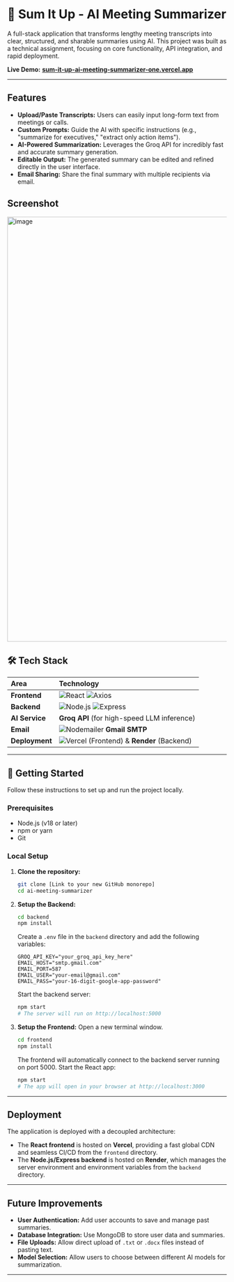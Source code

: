 # 🤖 Sum It Up - AI Meeting Summarizer

A full-stack application that transforms lengthy meeting transcripts into clear, structured, and sharable summaries using AI. This project was built as a technical assignment, focusing on core functionality, API integration, and rapid deployment.

**Live Demo:** **[sum-it-up-ai-meeting-summarizer-one.vercel.app](https://sum-it-up-ai-meeting-summarizer-one.vercel.app/)**

---

## Features

* **Upload/Paste Transcripts:** Users can easily input long-form text from meetings or calls.
* **Custom Prompts:** Guide the AI with specific instructions (e.g., "summarize for executives," "extract only action items").
* **AI-Powered Summarization:** Leverages the Groq API for incredibly fast and accurate summary generation.
* **Editable Output:** The generated summary can be edited and refined directly in the user interface.
* **Email Sharing:** Share the final summary with multiple recipients via email.

## Screenshot

<img width="1895" height="973" alt="image" src="https://github.com/user-attachments/assets/4bff7331-32c5-4cd7-8bf4-4cd98b3d89a6" />


## 🛠️ Tech Stack

| Area      | Technology                                                                                                                              |
| :-------- | :-------------------------------------------------------------------------------------------------------------------------------------- |
| **Frontend** | ![React](https://img.shields.io/badge/React-61DAFB?logo=react&logoColor=black) ![Axios](https://img.shields.io/badge/Axios-5A29E4?logo=axios&logoColor=white)     |
| **Backend** | ![Node.js](https://img.shields.io/badge/Node.js-339933?logo=nodedotjs&logoColor=white) ![Express](https://img.shields.io/badge/Express-000000?logo=express&logoColor=white) |
| **AI Service**| **Groq API** (for high-speed LLM inference)                                                                                             |
| **Email** | ![Nodemailer](https://img.shields.io/badge/Nodemailer-2B5A6A) **Gmail SMTP** |
| **Deployment**| ![Vercel](https://img.shields.io/badge/Vercel-000000?logo=vercel&logoColor=white) (Frontend) & **Render** (Backend)                       |


---

## 🚀 Getting Started

Follow these instructions to set up and run the project locally.

### Prerequisites

* Node.js (v18 or later)
* npm or yarn
* Git

### Local Setup

1.  **Clone the repository:**
    ```bash
    git clone [Link to your new GitHub monorepo]
    cd ai-meeting-summarizer
    ```

2.  **Setup the Backend:**
    ```bash
    cd backend
    npm install
    ```
    Create a `.env` file in the `backend` directory and add the following variables:
    ```
    GROQ_API_KEY="your_groq_api_key_here"
    EMAIL_HOST="smtp.gmail.com"
    EMAIL_PORT=587
    EMAIL_USER="your-email@gmail.com"
    EMAIL_PASS="your-16-digit-google-app-password"
    ```
    Start the backend server:
    ```bash
    npm start 
    # The server will run on http://localhost:5000
    ```

3.  **Setup the Frontend:**
    Open a new terminal window.
    ```bash
    cd frontend
    npm install
    ```
    The frontend will automatically connect to the backend server running on port 5000. Start the React app:
    ```bash
    npm start
    # The app will open in your browser at http://localhost:3000
    ```

---

## Deployment

The application is deployed with a decoupled architecture:
* The **React frontend** is hosted on **Vercel**, providing a fast global CDN and seamless CI/CD from the `frontend` directory.
* The **Node.js/Express backend** is hosted on **Render**, which manages the server environment and environment variables from the `backend` directory.

---

## Future Improvements

* **User Authentication:** Add user accounts to save and manage past summaries.
* **Database Integration:** Use MongoDB to store user data and summaries.
* **File Uploads:** Allow direct upload of `.txt` or `.docx` files instead of pasting text.
* **Model Selection:** Allow users to choose between different AI models for summarization.

---
